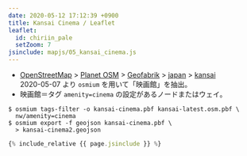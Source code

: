 ```yaml
---
date: 2020-05-12 17:12:39 +0900
title: Kansai Cinema / Leaflet
leaflet:
  id: chiriin_pale
  setZoom: 7
jsinclude: mapjs/05_kansai_cinema.js
---
```


* [OpenStreetMap](https://www.openstreetmap.org/)
  \> [Planet OSM](https://planet.openstreetmap.org)
  \> [Geofabrik](https://download.geofabrik.de/asia/japan/kansai.html)
  \> [japan](https://download.geofabrik.de/asia/japan.html)
  \> [kansai](https://download.geofabrik.de/asia/japan/kansai.html)  
  2020-05-07 より `osmium` を用いて「映画館」を抽出。
* 映画館＝タグ `amenity=cinema` の設定があるノードまたはウェイ。


```shell
$ osmium tags-filter -o kansai-cinema.pbf kansai-latest.osm.pbf \
  nw/amenity=cinema 
$ osmium export -f geojson kansai-cinema.pbf \
  > kansai-cinema2.geojson
```

```javascript
{% include_relative {{ page.jsinclude }} %}
```
